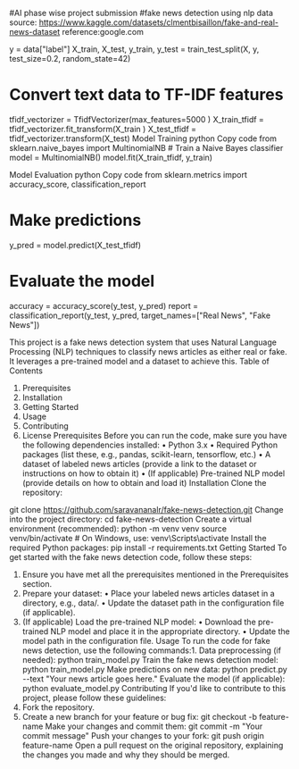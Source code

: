 #AI phase wise project submission
#fake news detection using nlp
data source: https://www.kaggle.com/datasets/clmentbisaillon/fake-and-real-news-dataset
reference:google.com

y = data["label"]
X_train, X_test, y_train, y_test = train_test_split(X, y, test_size=0.2, random_state=42)

# Convert text data to TF-IDF features 
tfidf_vectorizer = TfidfVectorizer(max_features=5000
) X_train_tfidf = tfidf_vectorizer.fit_transform(X_train
) X_test_tfidf = tfidf_vectorizer.transform(X_test)
Model Training
python
Copy code
from sklearn.naive_bayes import MultinomialNB # Train a Naive Bayes classifier model = MultinomialNB() model.fit(X_train_tfidf, y_train)

Model Evaluation
python
Copy code
from sklearn.metrics import accuracy_score, classification_report
# Make predictions 
y_pred = model.predict(X_test_tfidf)

# Evaluate the model
accuracy = accuracy_score(y_test, y_pred)
report = classification_report(y_test, y_pred, target_names=["Real News", "Fake News"])

This project is a fake news detection system that uses Natural Language Processing (NLP) techniques to classify news articles as either real or fake. It leverages a pre-trained model and a dataset to achieve this.
Table of Contents
1.	Prerequisites
2.	Installation
3.	Getting Started
4.	Usage
5.	Contributing
6.	License
Prerequisites
Before you can run the code, make sure you have the following dependencies installed:
•	Python 3.x
•	Required Python packages (list these, e.g., pandas, scikit-learn, tensorflow, etc.)
•	A dataset of labeled news articles (provide a link to the dataset or instructions on how to obtain it)
•	(If applicable) Pre-trained NLP model (provide details on how to obtain and load it)
Installation
Clone the repository:

git clone https://github.com/saravananalr/fake-news-detection.git
Change into the project directory:
cd fake-news-detection
Create a virtual environment (recommended):
python -m venv venv
source venv/bin/activate  # On Windows, use: venv\Scripts\activate
Install the required Python packages:
pip install -r requirements.txt
Getting Started
To get started with the fake news detection code, follow these steps:
1.	Ensure you have met all the prerequisites mentioned in the Prerequisites section.
2.	Prepare your dataset:
•	Place your labeled news articles dataset in a directory, e.g., data/.
•	Update the dataset path in the configuration file (if applicable).
3.	(If applicable) Load the pre-trained NLP model:
•	Download the pre-trained NLP model and place it in the appropriate directory.
•	Update the model path in the configuration file.
Usage
To run the code for fake news detection, use the following commands:1.	Data preprocessing (if needed):
python train_model.py
Train the fake news detection model:
python train_model.py
Make predictions on new data:
python predict.py --text "Your news article goes here."
Evaluate the model (if applicable):
python evaluate_model.py
Contributing
If you'd like to contribute to this project, please follow these guidelines:
1.	Fork the repository.
2.	Create a new branch for your feature or bug fix:
git checkout -b feature-name
Make your changes and commit them:
git commit -m "Your commit message"
Push your changes to your fork:
git push origin feature-name
Open a pull request on the original repository, explaining the changes you made and why they should be merged.

